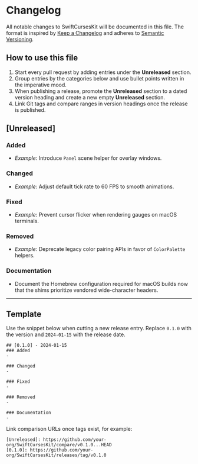 # Changelog

All notable changes to SwiftCursesKit will be documented in this file. The format is inspired by [Keep a Changelog](https://keepachangelog.com/en/1.1.0/) and adheres to [Semantic Versioning](https://semver.org/).

## How to use this file

1. Start every pull request by adding entries under the **Unreleased** section.
2. Group entries by the categories below and use bullet points written in the imperative mood.
3. When publishing a release, promote the **Unreleased** section to a dated version heading and create a new empty **Unreleased** section.
4. Link Git tags and compare ranges in version headings once the release is published.

## [Unreleased]

### Added
- _Example_: Introduce `Panel` scene helper for overlay windows.

### Changed
- _Example_: Adjust default tick rate to 60 FPS to smooth animations.

### Fixed
- _Example_: Prevent cursor flicker when rendering gauges on macOS terminals.

### Removed
- _Example_: Deprecate legacy color pairing APIs in favor of `ColorPalette` helpers.

### Documentation
- Document the Homebrew configuration required for macOS builds now that the shims prioritize vendored wide-character headers.

---

## Template

Use the snippet below when cutting a new release entry. Replace `0.1.0` with the version and `2024-01-15` with the release date.

```
## [0.1.0] - 2024-01-15
### Added
- 

### Changed
- 

### Fixed
- 

### Removed
- 

### Documentation
- 
```

Link comparison URLs once tags exist, for example:

```
[Unreleased]: https://github.com/your-org/SwiftCursesKit/compare/v0.1.0...HEAD
[0.1.0]: https://github.com/your-org/SwiftCursesKit/releases/tag/v0.1.0
```
